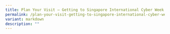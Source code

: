 ```yaml
---
title: Plan Your Visit – Getting to Singapore International Cyber Week 2024
permalink: /plan-your-visit-getting-to-singapore-international-cyber-week-2024/
variant: markdown
description: ""
---
```


